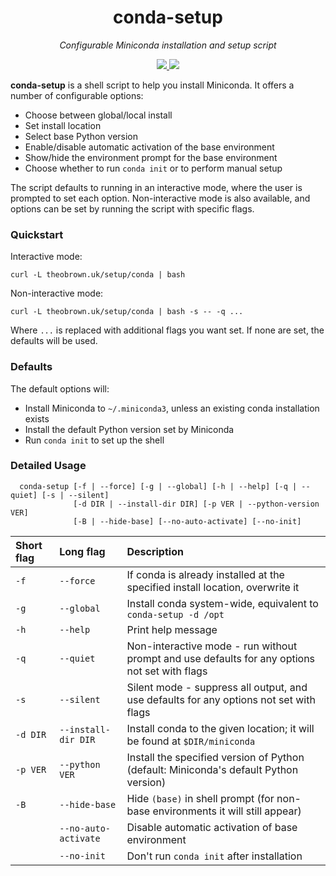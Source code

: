 <h1 align="center">
    conda-setup
</h1>
<p align="center">
     <em>
          Configurable Miniconda installation and setup script
     </em>
</p>
<p align="center">
    <a href="https://github.com/theo-brown/conda-setup/blob/main/LICENSE">
        <img src="https://img.shields.io/github/license/theo-brown/conda-setup">
    </a>
    <img src="https://img.shields.io/maintenance/yes/2022">
</p>

**conda-setup** is a shell script to help you install Miniconda.
It offers a number of configurable options:
- Choose between global/local install
- Set install location
- Select base Python version
- Enable/disable automatic activation of the base environment
- Show/hide the environment prompt for the base environment
- Choose whether to run `conda init` or to perform manual setup

The script defaults to running in an interactive mode, where the user is prompted to set each option.
Non-interactive mode is also available, and options can be set by running the script with specific flags.

### Quickstart
Interactive mode:
```
curl -L theobrown.uk/setup/conda | bash
```
Non-interactive mode:
```
curl -L theobrown.uk/setup/conda | bash -s -- -q ...
```
Where `...` is replaced with additional flags you want set. If none are set, the defaults will be used.

### Defaults
The default options will:
- Install Miniconda to `~/.miniconda3`, unless an existing conda installation exists
- Install the default Python version set by Miniconda
- Run `conda init` to set up the shell

### Detailed Usage
```
  conda-setup [-f | --force] [-g | --global] [-h | --help] [-q | --quiet] [-s | --silent]
              [-d DIR | --install-dir DIR] [-p VER | --python-version VER]
              [-B | --hide-base] [--no-auto-activate] [--no-init]
```

| Short flag | Long flag            | Description                                                                                   |
|:-----------|:---------------------|:----------------------------------------------------------------------------------------------|
| `-f`       | `--force`            | If conda is already installed at the specified install location, overwrite it                 |
| `-g`       | `--global`           | Install conda system-wide, equivalent to `conda-setup -d /opt`                                |
| `-h`       | `--help`             | Print help message                                                                            |
| `-q`       | `--quiet`            | Non-interactive mode - run without prompt and use defaults for any options not set with flags |
| `-s`       | `--silent`           | Silent mode - suppress all output, and use defaults for any options not set with flags        |
| `-d DIR`   | `--install-dir DIR`  | Install conda to the given location; it will be found at `$DIR/miniconda`        |
| `-p VER`   | `--python VER`       | Install the specified version of Python (default: Miniconda's default Python version)         |
| `-B`       | `--hide-base`        | Hide `(base)` in shell prompt (for non-base environments it will still appear)                |
|            | `--no-auto-activate` | Disable automatic activation of base environment
|            | `--no-init`          | Don't run `conda init` after installation
